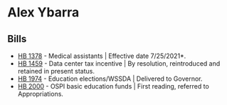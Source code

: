# Alex Ybarra
## Bills
* [HB 1378](/bill/2021-22/hb/1378/) - Medical assistants | Effective date 7/25/2021*.
* [HB 1459](/bill/2021-22/hb/1459/) - Data center tax incentive | By resolution, reintroduced and retained in present status.
* [HB 1974](/bill/2021-22/hb/1974/) - Education elections/WSSDA | Delivered to Governor.
* [HB 2000](/bill/2021-22/hb/2000/) - OSPI basic education funds | First reading, referred to Appropriations.

